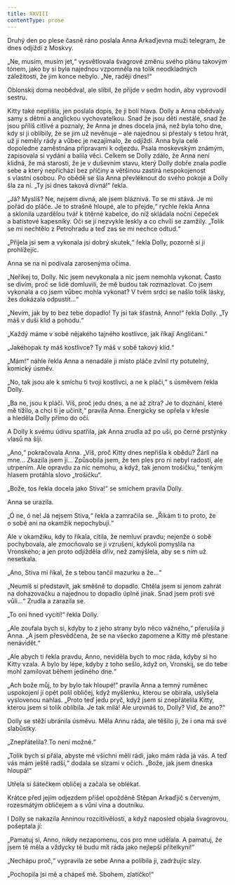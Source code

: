 ```yaml
---
title: XXVIII
contentType: prose
---
```


Druhý den po plese časně ráno poslala Anna Arkaďjevna muži telegram, že dnes odjíždí z Moskvy.

„Ne, musím, musím jet,“ vysvětlovala švagrové změnu svého plánu takovým tónem, jako by si byla najednou vzpomněla na tolik neodkladných záležitostí, že jim konce nebylo. „Ne, raději dnes!“

Oblonskij doma neobědval, ale slíbil, že přijde v sedm hodin, aby vyprovodil sestru.

Kitty také nepřišla, jen poslala dopis, že ji bolí hlava. Dolly a Anna obědvaly samy s dětmi a anglickou vychovatelkou. Snad že jsou děti nestálé, snad že jsou příliš citlivé a poznaly, že Anna je dnes docela jiná, než byla toho dne, kdy si ji oblíbily, že se jim už nevěnuje – ale najednou si přestaly s tetou hrát, už ji neměly rády a vůbec je nezajímalo, že odjíždí. Anna byla celé dopoledne zaměstnána přípravami k odjezdu. Psala moskevským známým, zapisovala si vydání a balila věci. Celkem se Dolly zdálo, že Anna není klidná, že má starosti, že je v duševním stavu, který Dolly dobře znala podle sebe a který nepřichází bez příčiny a většinou zastírá nespokojenost s vlastní osobou. Po obědě se šla Anna převléknout do svého pokoje a Dolly šla za ní. „Ty jsi dnes taková divná!“ řekla.

„Já? Myslíš? Ne, nejsem divná, ale jsem bláznivá. To se mi stává. Je mi pořád do pláče. Je to strašně hloupé, ale to přejde,“ rychle řekla Anna a sklonila uzardělou tvář k titěrné kabelce, do níž skládala noční čepeček a batistové kapesníky. Oči se jí nezvykle leskly a co chvíli se zamžily. „Tolik se mi nechtělo z Petrohradu a teď zas se mi nechce odtud.“

„Přijela jsi sem a vykonala jsi dobrý skutek,“ řekla Dolly, pozorně si ji prohlížejíc.

Anna se na ni podívala zarosenýma očima.

„Neříkej to, Dolly. Nic jsem nevykonala a nic jsem nemohla vykonat. Často se divím, proč se lidé domluvili, že mě budou tak rozmazlovat. Co jsem vykonala a co jsem vůbec mohla vykonat? V tvém srdci se našlo tolik lásky, žes dokázala odpustit…“

„Nevím, jak by to bez tebe dopadlo! Ty jsi tak šťastná, Anno!“ řekla Dolly. „Ty máš v duši klid a pohodu.“

„Každý máme v sobě nějakého tajného kostlivce, jak říkají Angličani.“

„Jakéhopak ty máš kostlivce? Ty máš v sobě takový klid.“

„Mám!“ náhle řekla Anna a nenadále ji místo pláče zvlnil rty potutelný, komický úsměv.

„No, tak jsou ale k smíchu ti tvoji kostlivci, a ne k pláči,“ s úsměvem řekla Dolly.

„Ba ne, jsou k pláči. Víš, proč jedu dnes, a ne až zítra? Je to doznání, které mě tížilo, a chci ti je učinit,“ pravila Anna. Energicky se opřela v křesle a hleděla Dolly přímo do očí.

A Dolly k svému údivu spatřila, jak Anna zrudla až po uši, po černé prstýnky vlasů na šíji.

„Ano,“ pokračovala Anna. „Víš, proč Kitty dnes nepřišla k obědu? Žárlí na mne… Zkazila jsem jí… Způsobila jsem, že ten ples pro ni nebyl radostí, ale utrpením. Ale opravdu za nic nemohu, a když, tak jenom trošičku,“ tenkým hlasem protáhla slovo „trošičku“.

„Bože, tos řekla docela jako Stiva!“ se smíchem pravila Dolly.

Anna se urazila.

„Ó ne, ó ne! Já nejsem Stiva,“ řekla a zamračila se. „Říkám ti to proto, že o sobě ani na okamžik nepochybuji.“

Ale v okamžiku, kdy to říkala, cítila, že nemluví pravdu; nejenže o sobě pochybovala, ale zmocňovalo se jí vzrušení, kdykoli pomyslila na Vronského; a jen proto odjížděla dřív, než zamýšlela, aby se s ním už nesetkala.

„Ano, Stiva mi říkal, že s tebou tančil mazurku a že…“

„Neumíš si představit, jak směšně to dopadlo. Chtěla jsem si jenom zahrát na dohazovačku a najednou to dopadlo úplně jinak. Snad jsem proti své vůli…“ Zrudla a zarazila se.

„To oni hned vycítí!“ řekla Dolly.

„Ale zoufala bych si, kdyby to z jeho strany bylo něco vážného,“ přerušila ji Anna. „A jsem přesvědčena, že se na všecko zapomene a Kitty mě přestane nenávidět.“

„Ale abych ti řekla pravdu, Anno, neviděla bych to moc ráda, kdyby si ho Kitty vzala. A bylo by lépe, kdyby z toho sešlo, když on, Vronskij, se do tebe mohl zamilovat během jediného dne.“

„Ach bože můj, to by bylo tak hloupé!“ pravila Anna a temný ruměnec uspokojení jí opět polil obličej, když myšlenku, kterou se obírala, uslyšela vyslovenou nahlas. „Proto teď jedu pryč, když jsem si znepřátelila Kitty, kterou jsem si tolik oblíbila. Je tak milá! Ale urovnáš to, Dolly? Viď, že ano?“

Dolly se stěží ubránila úsměvu. Měla Annu ráda, ale těšilo ji, že i ona má své slabůstky.

„Znepřátelila? To není možné.“

„Tolik bych si přála, abyste mě všichni měli rádi, jako mám ráda já vás. A teď vás mám ještě radši,“ dodala se slzami v očích. „Bože, jak jsem dneska hloupá!“

Utřela si šátečkem obličej a začala se oblékat.

Krátce před jejím odjezdem přišel opožděně Stěpan Arkaďjič s červeným, rozesmátým obličejem a s vůní vína a doutníku.

I Dolly se nakazila Anninou rozcitlivělostí, a když naposled objala švagrovou, pošeptala jí:

„Pamatuj si, Anno, nikdy nezapomenu, cos pro mne udělala. A pamatuj, že jsem tě měla a vždycky tě budu mít ráda jako nejlepší přítelkyni!“

„Nechápu proč,“ vypravila ze sebe Anna a políbila ji, zadržujíc slzy.

„Pochopila jsi mě a chápeš mě. Sbohem, zlatíčko!“
